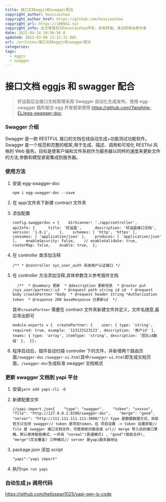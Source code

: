 ```yaml
---
title: 接口文档eggjs和swagger配合
copyright_author: houxiaozhao
copyright_author_href: https://github.com/houxiaozhao
copyright_url: https://100042.xyz
copyright_info: 此文章版权归houxiaozhao所有，如有转载，请注明来自原作者
date: 2021-04-14 10:56:56.0
updated: 2022-03-08 11:31:32.885
url: /archives/接口文档eggjs和swagger配合
categories:
tags:
  - eggjs
  - swagger
---
```


# 接口文档 eggjs 和 swagger 配合

> 好运盈后台接口文档管理采用 Swagger 自动化生成发布。使用 egg-swagger 插件配合 egg 开发框架使用 https://github.com/Yanshijie-EL/egg-swagger-doc

### Swagger 介绍

Swagger 是一款 RESTFUL 接口的文档在线自动生成+功能测试功能软件。Swagger 是一个规范和完整的框架,用于生成、描述、调用和可视化 RESTful 风格的 Web 服务。目标是使客户端和文件系统作为服务器以同样的速度来更新文件的方法,参数和模型紧密集成到服务器。

### 使用方法

1. 安装 egg-swagger-doc

   ```
   npm i egg-swagger-doc --save
   ```

2. 在 app/文件夹下新建 contract 文件夹
3. 添加配置

   ```
   config.swaggerdoc = {    dirScanner: './app/controller',    apiInfo: {      title: '好运盈',      description: '好运盈接口文档',      version: '1.0.1',    },    schemes: [ 'http', 'https' ],    consumes: [ 'application/json' ],    produces: [ 'application/json' ],    enableSecurity: false,    // enableValidate: true,    routerMap: false,    enable: true,  };
   ```

4. 在 controller 类添加注释

   ```
   /** * @controller sys_user_auth 系统用户认证接口 */
   ```

5. 在 controller 方法添加注释,具体参数含义参考插件文档

   ```
     /**  * @summary 更新  * @description 更新信息  * @router put /sys_user/partner/:id  * @request path string id id  * @request body createPartner *body  * @request header string *Authorization token  * @response 200 baseResponse 已更新id  */
   ```

   其中`createPartner` 需要在 contract 文件夹新建文件并定义，文件名随意,最后导出即可

   ```
   module.exports = {  createPartner: {    user: { type: 'string', required: true, example: '123123123123', description: '用户id' },    teams: { type: 'array', itemType: 'string', description: '团队id数组' },  }};
   ```

6. 程序启动后，插件自动扫描 controller 下的文件，并新增两个路由页面`/swagger-doc` `/swagger-ui.html`其中`/swagger-ui.html`即生成文档页面，`/swagger-doc`生成标准 swagger 文档格式

### 更新 swagger 文档到 yapi 平台

1. 安装`yarn add yapi-cli -D`
2. 新建配置文件

   ```
   //yapi-import.json{    "type": "swagger",    "token": "xxxxxx",    "file": "http://127.0.0.1:8100/swagger-doc",    "merge": "good",    "server": "http://111.111.111.111:3000/"}// type 是数据数据方式，目前官方只支持 swagger// token 是项目token，在 项目设置 -> token 设置获取// file 是 swagger 接口文档文件，可使用绝对路径或 url// merge 导入旧的接口策略，默认使用智能模式，一共有 "normal"(普通模式) , "good"(智能合并), "merge"(完全覆盖) 三种模式// server 是yapi服务器地址
   ```

3. package.json 添加 script

   ```
   "yapi":"yapi import"
   ```

4. 执行`npm run yapi`

### 自动生成 js 调用代码

https://github.com/hellosean1025/yapi-gen-js-code
